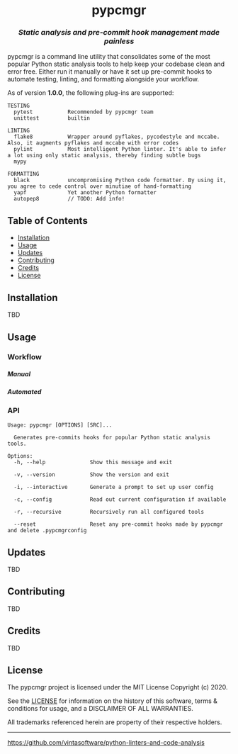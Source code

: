 <h1 align="center">pypcmgr</h2>
<h3 align="center"><i>Static analysis and pre-commit hook management made painless</i></h3>

pypcmgr is a command line utility that consolidates some of the most popular Python static analysis tools to help keep your codebase clean and error free. Either run it manually or have it set up pre-commit hooks to automate testing, linting, and formatting alongside your workflow.

As of version <b>1.0.0</b>, the following plug-ins are supported:
```
TESTING
  pytest           Recommended by pypcmgr team
  unittest         builtin
  
LINTING
  flake8           Wrapper around pyflakes, pycodestyle and mccabe. Also, it augments pyflakes and mccabe with error codes
  pylint           Most intelligent Python linter. It's able to infer a lot using only static analysis, thereby finding subtle bugs
  mypy
  
FORMATTING
  black            uncompromising Python code formatter. By using it, you agree to cede control over minutiae of hand-formatting
  yapf             Yet another Python formatter
  autopep8         // TODO: Add info!
```

## Table of Contents
- [Installation](#Installation)
- [Usage](#Usage)
- [Updates](#Updates)
- [Contributing](#Contributing)
- [Credits](#Credits)
- [License](#License)


## Installation
TBD

## Usage
### Workflow
##### Manual

##### Automated

### API
```
Usage: pypcmgr [OPTIONS] [SRC]...

  Generates pre-commits hooks for popular Python static analysis tools.

Options:
  -h, --help              Show this message and exit
  
  -v, --version           Show the version and exit
  
  -i, --interactive       Generate a prompt to set up user config
  
  -c, --config            Read out current configuration if available
  
  -r, --recursive         Recursively run all configured tools
  
  --reset                 Reset any pre-commit hooks made by pypcmgr and delete .pypcmgrconfig
```

## Updates
TBD

## Contributing
TBD

## Credits
TBD

## License
The pypcmgr project is licensed under the MIT License Copyright (c) 2020.

See the [LICENSE](https://github.com/cdkini/pypcmgr/blob/master/LICENSE) for information on the history of this software, terms & conditions for usage, and a DISCLAIMER OF ALL WARRANTIES.

All trademarks referenced herein are property of their respective holders.

---

https://github.com/vintasoftware/python-linters-and-code-analysis

